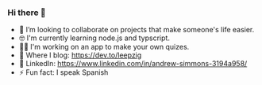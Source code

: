 ### Hi there 👋


- 👯 I’m looking to collaborate on projects that make someone's life easier.
- 🤓 I'm currently learning node.js and typscript.
- 👨‍💻 I'm working on an app to make your own quizes.
- 📝 Where I blog: https://dev.to/leepzig
- 🤝 LinkedIn: https://www.linkedin.com/in/andrew-simmons-3194a958/
- ⚡ Fun fact: I speak Spanish
